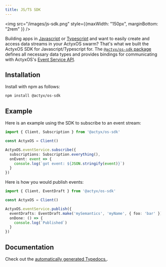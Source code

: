 ```yaml
---
title: JS/TS SDK
---
```


<!-- Add as react component to be able to handle the width (otherwise it goes full width) -->
<img src="/images/js-sdk.png" style={{maxWidth: "150px", marginBottom: "2rem" }} />

Building apps in [Javascript](https://developer.mozilla.org/en-US/docs/Web/JavaScript) or [Typescript](https://www.typescriptlang.org/) and want to easily create and access data streams in your ActyxOS swarm? That's what we built the ActyxOS SDK for Javascript/Typescript for. The [`@actyx/os-sdk` package](http://npmjs.com/package/@actyx/os-sdk) defines all necessary data types and provides bindings for communicating with ActyxOS's [Event Service API](../api/event-service.md).


## Installation

Install with npm as follows:

```bash
npm install @actyx/os-sdk
```

## Example

Here is an example using the SDK to subscribe to an event stream:

```typescript
import { Client, Subscription } from '@actyx/os-sdk'

const ActyxOS = Client()

ActyxOS.eventService.subscribe({
  subscriptions: Subscription.everything(),
  onEvent: event => {
    console.log(`got event: ${JSON.stringify(event)}`)
  }
})
```

Here is how you would publish events:

```typescript
import { Client, EventDraft } from '@actyx/os-sdk'

const ActyxOS = Client()

ActyxOS.eventService.publish({
  eventDrafts: EventDraft.make('mySemantics', 'myName', { foo: 'bar' }),
  onDone: () => {
    console.log(`Published`)
  }
})
```

## Documentation

Check out the <a href="/@actyx/os-sdk" target="_blank" rel="noopener noreferrer">automatically generated Typedocs.</a>.

